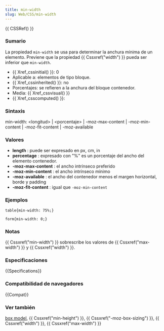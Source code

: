```yaml
---
title: min-width
slug: Web/CSS/min-width
---
```


{{ CSSRef() }}

### Sumario

La propiedad `min-width` se usa para determinar la anchura mínima de un elemento. Previene que la propiedad {{ Cssxref("width") }} pueda ser inferior que `min-width`.

- {{ Xref_cssinitial() }}: 0
- Aplicable a: elementos de tipo bloque.
- {{ Xref_cssinherited() }}: no
- Porcentajes: se refieren a la anchura del bloque contenedor.
- Media: {{ Xref_cssvisual() }}
- {{ Xref_csscomputed() }}:

### Sintaxis

min-width: \<longitud> | \<porcentaje> | -moz-max-content | -moz-min-content | -moz-fit-content | -moz-available

### Valores

- **length** : puede ser expresado en px, cm, in
- **percentage** : expresado con "%" es un porcentaje del ancho del elemento contenedor.
- **-moz-max-content** : el ancho intrínseco preferido
- **-moz-min-content** : el ancho intrínseco mínimo
- **-moz-available** : el ancho del contenedor menos el margen horizontal, borde y padding
- **-moz-fit-content** : igual que `-moz-min-content`

### Ejemplos

```
table{min-width: 75%;}

form{min-width: 0;}
```

### Notas

{{ Cssxref("min-width") }} sobrescribe los valores de {{ Cssxref("max-width") }} y {{ Cssxref("width") }}.

### Especificaciones

{{Specifications}}

### Compatibilidad de navegadores

{{Compat}}

### Ver también

[box model](/es/CSS/box_model), {{ Cssxref("min-height") }}, {{ Cssxref("-moz-box-sizing") }}, {{ Cssxref("width") }}, {{ Cssxref("max-width") }}
